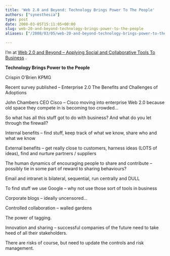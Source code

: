 ```yaml
---
title: 'Web 2.0 and Beyond: Technology Brings Power To The People'
authors: ["synesthesia"]
type: post
date: 2008-03-05T15:11:05+00:00
slug: web-20-and-beyond-technology-brings-power-to-the-people 
aliases: ["/2008/03/05/web-20-and-beyond-technology-brings-power-to-the-people"]

---
```

I’m at [Web 2.0 and Beyond &#8211; Applying Social and Collaborative Tools To Business][1] .

**Technology Brings Power to the People**

Crispin O&#8217;Brien KPMG

Recent survey published &#8211; Enterprise 2.0 The Benefits and Challenges of Adoptions

John Chambers CEO Cisco &#8211; Cisco moving into enterprise Web 2.0 because old space they compete in is becoming too crowded&#8230;

So what has all this stuff got to do with business? And what do you let through the firewall?

Internal benefits &#8211; find stuff, keep track of what we know, share who and what we know

External benefits &#8211; get really close to customers, harness ideas (LOTS of ideas), find and nurture partners / suppliers

The human dynamics of encouraging people to share and contribute &#8211; possibly tie in some part of reward to sharing behaviours?

Email and intranet is bilateral, sequential, run centrally and DULL

To find stuff we use Google &#8211; why not use those sort of tools in business

Corporate blogs &#8211; ideally uncensored&#8230;

Controlled collaboration &#8211; walled gardens

The power of tagging.

Innovation and sharing &#8211; successful companies of the future need to take heed of all their stakeholders.

There are risks of course, but need to update the controls and risk management.

 [1]: https://www.focusbiz.co.uk/conferences/web2.0/